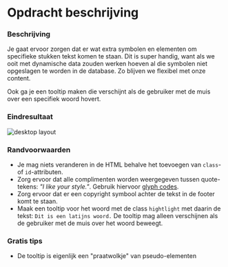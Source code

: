 # Opdracht beschrijving

### Beschrijving
Je gaat ervoor zorgen dat er wat extra symbolen en elementen om specifieke stukken tekst komen te staan. 
Dit is super handig, want als we ooit met dynamische data zouden werken hoeven al die symbolen niet opgeslagen te worden in de database.
Zo blijven we flexibel met onze content.

Ook ga je een tooltip maken die verschijnt als de gebruiker met de muis over een specifiek woord hovert.

### Eindresultaat
![desktop layout](./assets/screenshot.png)

### Randvoorwaarden
* Je mag niets veranderen in de HTML behalve het toevoegen van `class`- of `id`-attributen.
* Zorg ervoor dat alle complimenten worden weergegeven tussen quote-tekens: _"I like your style."_. Gebruik hiervoor [glyph codes](https://css-tricks.com/snippets/html/glyphs/).
* Zorg ervoor dat er een copyright symbool achter de tekst in de footer komt te staan.
* Maak een tooltip voor het woord met de class `hightlight` met daarin de tekst: `Dit is een latijns woord.`
De tooltip mag alleen verschijnen als de gebruiker met de muis over het woord beweegt.

### Gratis tips
* De tooltip is eigenlijk een "praatwolkje" van pseudo-elementen